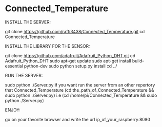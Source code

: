 # Connected_Temperature

INSTALL THE SERVER:

git clone https://github.com/raffi3438/Connected_Temperature.git
cd Connected_Temperature


INSTALL THE LIBRARY FOR THE SENSOR:

git clone https://github.com/adafruit/Adafruit_Python_DHT.git
cd Adafruit_Python_DHT
sudo apt-get update
sudo apt-get install build-essential python-dev
sudo python setup.py install
cd ../


RUN THE SERVER:

sudo python ./Server.py
if you want run the server from an other repertory that Connected_Temperature (cd the_path_of_Connected_Temperature && sudo python ./Server.py)
i.e (cd /home/pi/Connected_Temperature && sudo python ./Server.py)


ENJOY:

go on your favorite browser and write the url ip_of_your_raspberry:8080
